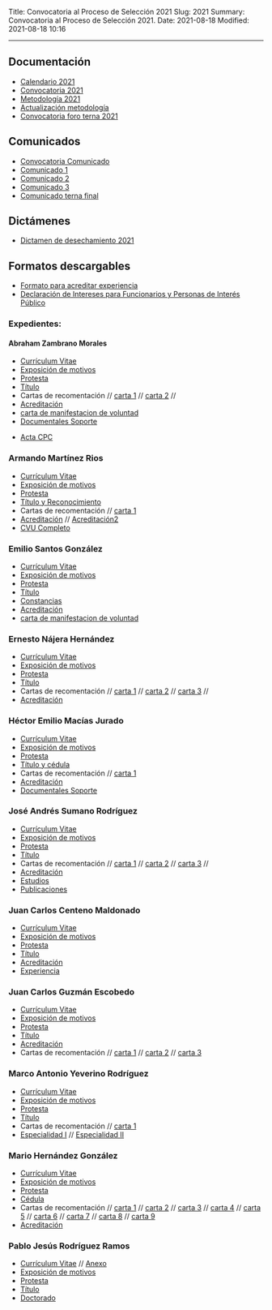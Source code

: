 Title: Convocatoria al Proceso de Selección 2021
Slug: 2021
Summary: Convocatoria al Proceso de Selección 2021.
Date: 2021-08-18
Modified: 2021-08-18 10:16




---

## Documentación

* [Calendario 2021](calendario.pdf)
* [Convocatoria 2021](convocatoria-2021.pdf)
* [Metodología 2021](metodologia-para-valoracion-expedientes-2021.pdf)
* [Actualización metodología](invitacion-actualizacion.pdf)
* [Convocatoria foro terna 2021](convocatoria-foro-terna.pdf)
<!--
<div  style=" text-align: center; margin-top: 20px; margin-bottom: 30px"><a href="https://docs.google.com/forms/d/1o0r7P37unQT2lheyT3lye2L63zVZDjLkgc0mSRmNIgQ/edit"><button type="button" class="btn btn-light">Formulario para remitir propuestas de modificación a la Metodología para la evaluación de expedientes y entrevista</button></a></div>-->



## Comunicados

* [Convocatoria Comunicado](comunicado-convocatoria.pdf)
* [Comunicado 1](comunicado-1.pdf)
* [Comunicado 2](comunicado-2.pdf)
* [Comunicado 3](comunicado-3.pdf)
* [Comunicado terna final](comunicado-terna-final.pdf)

## Dictámenes

* [Dictamen de desechamiento 2021](desechamiento-2021.pdf)

## Formatos descargables

* [Formato para acreditar experiencia](/formato-unico/formato-para-acreditar-experiencia.docx)
* [Declaración de Intereses para Funcionarios y Personas de Interés Público](/formato-unico/declaracion-de-intereses-funcionarios-y-personas-de-interes-publico.xlsx)

### Expedientes:

#### Abraham Zambrano Morales

* [Currículum Vitae]()
* [Exposición de motivos](abraham-zambrano-morales/exposicion-de-motivos.pdf)
* [Protesta](abraham-zambrano-morales/protesta.pdf)
* [Título](abraham-zambrano-morales/titulo.pdf) 
* Cartas de recomentación // [carta 1](abraham-zambrano-morales/carta1.pdf) // [carta 2](abraham-zambrano-morales/carta2.pdf) // 
* [Acreditación](abraham-zambrano-morales/acreditacion.pdf)
* [carta de manifestacion de voluntad](abraham-zambrano-morales/carta-de-manifestacion.pdf)
* [Documentales Soporte](abraham-zambrano-morales/soporte.pdf)
+ [Acta CPC](acta-nac-cpc.pdf)

### Armando Martínez Rios

* [Currículum Vitae]()
* [Exposición de motivos](armando-martinez-rios/exposicion-de-motivos.pdf)
* [Protesta](armando-martinez-rios/protesta.pdf)
* [Título y Reconocimiento](armando-martinez-rios/titulo.pdf) 
* Cartas de recomentación // [carta 1](armando-martinez-rios/carta1.pdf)
* [Acreditación](armando-martinez-rios/acreditacion.pdf) // [Acreditación2](armando-martinez-rios/acreditacion2.pdf)
* [CVU Completo](armando-martinez-rios/cv-completo.pdf)

### Emilio Santos González

* [Currículum Vitae]()
* [Exposición de motivos](emilio-santos-gonzalez/exposicion-de-motivos.pdf)
* [Protesta](emilio-santos-gonzalez/protesta.pdf)
* [Título](emilio-santos-gonzalez/titulo.pdf) 
* [Constancias](emilio-santos-gonzalez/constancias.pdf) 
* [Acreditación](emilio-santos-gonzalez/acreditacion.pdf)
* [carta de manifestacion de voluntad](emilio-santos-gonzalez/carta-de-manifestacion.pdf)

### Ernesto Nájera Hernández

* [Currículum Vitae]()
* [Exposición de motivos](ernesto-najera-hernandez/exposicion-de-motivos.pdf)
* [Protesta](ernesto-najera-hernandez/protesta.pdf)
* [Título](ernesto-najera-hernandez/titulo.pdf) 
* Cartas de recomentación // [carta 1](ernesto-najera-hernandez/carta1.pdf) // [carta 2](ernesto-najera-hernandez/carta2.pdf) // [carta 3](ernesto-najera-hernandez/carta3.pdf) //
* [Acreditación](ernesto-najera-hernandez/acreditacion.pdf)

### Héctor Emilio Macías Jurado

* [Currículum Vitae]()
* [Exposición de motivos](hector-emilio-macias-jurado/exposicion-de-motivos.pdf)
* [Protesta](hector-emilio-macias-jurado/protesta.pdf)
* [Título y cédula](hector-emilio-macias-jurado/titulo.pdf) 
* Cartas de recomentación // [carta 1](hector-emilio-macias-jurado/carta1.pdf)
* [Acreditación](hector-emilio-macias-jurado/acreditacion.pdf)
* [Documentales Soporte](hector-emilio-macias-jurado/soporte.pdf)

### José Andrés Sumano Rodríguez

* [Currículum Vitae]()
* [Exposición de motivos](jose-andres-sumano-rodriguez/exposicion-de-motivos.pdf)
* [Protesta](jose-andres-sumano-rodriguez/protesta.pdf)
* [Título](jose-andres-sumano-rodriguez/titulo.pdf) 
* Cartas de recomentación // [carta 1](jose-andres-sumano-rodriguez/carta1.pdf) // [carta 2](jose-andres-sumano-rodriguez/carta2.pdf) // [carta 3](jose-andres-sumano-rodriguez/carta3.pdf) //
* [Acreditación](jose-andres-sumano-rodriguez/acreditacion.pdf)
* [Estudios](jose-andres-sumano-rodriguez/estudios.pdf)
* [Publicaciones](jose-andres-sumano-rodriguez/publicaciones.pdf)

### Juan Carlos Centeno Maldonado

* [Currículum Vitae]()
* [Exposición de motivos](juan-carlos-centeno-maldonado/exposicion-de-motivos.pdf)
* [Protesta](juan-carlos-centeno-maldonado/protesta.pdf)
* [Título](juan-carlos-centeno-maldonado/titulo.pdf) 
* [Acreditación](juan-carlos-centeno-maldonado/acreditacion.pdf)
* [Experiencia](juan-carlos-centeno-maldonado/experiencia.pdf)

### Juan Carlos Guzmán Escobedo


* [Currículum Vitae]()
* [Exposición de motivos](juan-carlosg/exposicion-de-motivos.pdf)
* [Protesta](juan-carlosg/protesta.pdf)
* [Título](juan-carlosg/titulo.pdf) 
* [Acreditación](juan-carlosg/acreditacion.pdf)
* Cartas de recomentación // [carta 1](juan-carlosg/carta1.pdf) // [carta 2](juan-carlosg/carta2.pdf) // [carta 3](juan-carlosg/carta3.pdf)


### Marco Antonio Yeverino Rodríguez

* [Currículum Vitae]()
* [Exposición de motivos](marco-antonio/exposicion-de-motivos.pdf)
* [Protesta](marco-antonio/protesta.pdf)
* [Título](marco-antonio/titulo.pdf) 
* Cartas de recomentación // [carta 1](marco-antonio/carta1.pdf) 
* [Especialidad I](marco-antonio/acta1.pdf) // [Especialidad II](marco-antonio/acta2.pdf)

### Mario Hernández González

* [Currículum Vitae]()
* [Exposición de motivos](mario-hernandez/exposicion-de-motivos.pdf)
* [Protesta](mario-hernandez/protesta.pdf)
* [Cédula](abraham-zambrano-morales/titulo.pdf) 
* Cartas de recomentación // [carta 1](mario-hernandez/carta1.pdf) // [carta 2](mario-hernandez/carta2.pdf) // [carta 3](mario-hernandez/carta3.pdf) // [carta 4](mario-hernandez/carta4.pdf) // [carta 5](mario-hernandez/carta5.pdf) // [carta 6](mario-hernandez/carta6.PDF) // [carta 7](mario-hernandez/carta7.pdf) // [carta 8](mario-hernandez/carta8.pdf) // [carta 9](mario-hernandez/carta9.pdf) 
* [Acreditación](mario-hernandez/acreditacion.pdf)

### Pablo Jesús Rodríguez Ramos

* [Currículum Vitae]() // [Anexo]()
* [Exposición de motivos](pablo-jesus/exposicion-de-motivos.pdf)
* [Protesta](pablo-jesus/protesta.pdf)
* [Título](pablo-jesus/titulo.pdf) 
* [Doctorado](pablo-jesus/doctorado.pdf)